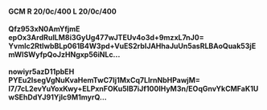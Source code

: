 #### GCM R 20/0c/400 L 20/0c/400
**Qfz953xN0AmYfjmE**<br/>**epOx3ArdRuILM8i3GyUg477wJTEUv4o3d+9mzxL7nJ0=**<br/>**Yvmlc2RtIwbBLp061B4W3pd+VuES2rbIJAHhaJuUn5asRLBAoQuak53jEmWlSWyfpQoJzHNgxp56iNLc...**<br/><br/>
**nowiyr5azD11pbEH**<br/>**PYEu2IsegVgNuKvaHemTwC7Ij1MxCq7LlrnNbHPawjM=**<br/>**l7/7cL2evYuYoxKwy+ELPxnFOKu5lB7iJf100lHyM3n/EOqGnvYkCMFaK1UwSEhDdYJ91Yjlc9M1myrQ...**